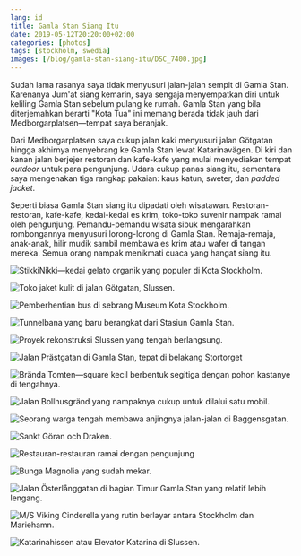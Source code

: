 ```yaml
---
lang: id
title: Gamla Stan Siang Itu
date: 2019-05-12T20:20:00+02:00
categories: [photos]
tags: [stockholm, swedia]
images: [/blog/gamla-stan-siang-itu/DSC_7400.jpg]
---
```

Sudah lama rasanya saya tidak menyusuri jalan-jalan sempit di Gamla Stan. Karenanya Jum'at siang kemarin, saya sengaja menyempatkan diri untuk keliling Gamla Stan sebelum pulang ke rumah. Gamla Stan yang bila diterjemahkan berarti "Kota Tua" ini memang berada tidak jauh dari Medborgarplatsen—tempat saya beranjak.

Dari Medborgarplatsen saya cukup jalan kaki menyusuri jalan Götgatan hingga akhirnya menyebrang ke Gamla Stan lewat Katarinavägen. Di kiri dan kanan jalan berjejer restoran dan kafe-kafe yang mulai menyediakan tempat *outdoor* untuk para pengunjung. Udara cukup panas siang itu, sementara saya mengenakan tiga rangkap pakaian: kaus katun, sweter, dan *padded jacket*.

Seperti biasa Gamla Stan siang itu dipadati oleh wisatawan. Restoran-restoran, kafe-kafe, kedai-kedai es krim, toko-toko suvenir nampak ramai oleh pengunjung. Pemandu-pemandu wisata sibuk mengarahkan rombongannya menyusuri lorong-lorong di Gamla Stan. Remaja-remaja, anak-anak, hilir mudik sambil membawa es krim atau wafer di tangan mereka. Semua orang nampak menikmati cuaca yang hangat siang itu.

![StikkiNikki—kedai gelato organik yang populer di Kota Stockholm.](./DSC_7358.jpg)

![Toko jaket kulit di jalan Götgatan, Slussen.](./DSC_7365.jpg)

![Pemberhentian bus di sebrang Museum Kota Stockholm.](./DSC_7369.jpg)

![Tunnelbana yang baru berangkat dari Stasiun Gamla Stan.](./DSC_7386.jpg)

![Proyek rekonstruksi Slussen yang tengah berlangsung.](./DSC_7390.jpg)

![Jalan Prästgatan di Gamla Stan, tepat di belakang Stortorget](./DSC_7400.jpg)

![Brända Tomten—square kecil berbentuk segitiga dengan pohon kastanye di tengahnya.](./DSC_7418.jpg)

![Jalan Bollhusgränd yang nampaknya cukup untuk dilalui satu mobil.](./DSC_7423.jpg)

![Seorang warga tengah membawa anjingnya jalan-jalan di Baggensgatan.](./DSC_7425.jpg)

![Sankt Göran och Draken.](./DSC_7432.jpg)

![Restauran-restauran ramai dengan pengunjung](./DSC_7442.jpg)

![Bunga Magnolia yang sudah mekar.](./DSC_7455.jpg)

![Jalan Österlånggatan di bagian Timur Gamla Stan yang relatif lebih lengang.](./DSC_7457.jpg)

![M/S Viking Cinderella yang rutin berlayar antara Stockholm dan Mariehamn.](./DSC_7464.jpg)

![Katarinahissen atau Elevator Katarina di Slussen.](./DSC_7468.jpg)
